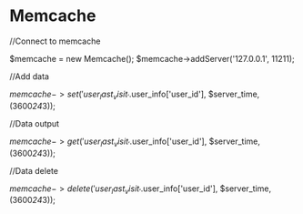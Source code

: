 # Memcache



//Connect to memcache

$memcache = new Memcache();
$memcache->addServer('127.0.0.1', 11211);



//Add data

$memcache->set('user_last_visit_'.$user_info['user_id'], $server_time, (3600*24*3));



//Data output

$memcache->get('user_last_visit_'.$user_info['user_id'], $server_time, (3600*24*3));



//Data delete

$memcache->delete('user_last_visit_'.$user_info['user_id'], $server_time, (3600*24*3));



